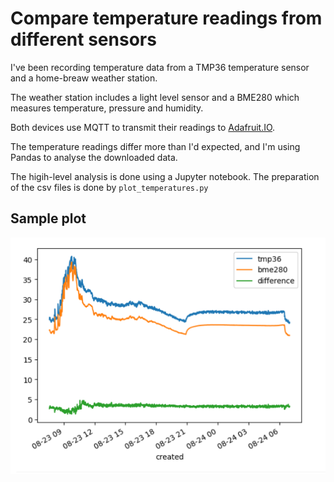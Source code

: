 # Compare temperature readings from different sensors

I've been recording temperature data from a TMP36 temperature sensor
and a home-breaw weather station.

The weather station includes a light level sensor and a
BME280 which measures temperature, pressure and humidity.

Both devices use MQTT to transmit their readings to [Adafruit.IO](https://io.adafruit.com/).

The temperature readings differ more than I'd expected, and I'm using Pandas to analyse the downloaded data.

The higih-level analysis is done using a Jupyter notebook.
The preparation of the csv files is done by `plot_temperatures.py`

## Sample plot

![Sample data](notebooks/data/img/temp-diff.png)